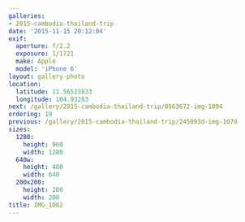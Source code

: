 ```yaml
---
galleries:
- 2015-cambodia-thailand-trip
date: '2015-11-15 20:12:04'
exif:
  aperture: f/2.2
  exposure: 1/1721
  make: Apple
  model: 'iPhone 6'
layout: gallery-photo
location:
  latitude: 11.56523833
  longitude: 104.93283
next: /gallery/2015-cambodia-thailand-trip/8563672-img-1094
ordering: 19
previous: /gallery/2015-cambodia-thailand-trip/245093d-img-1079
sizes:
  1280:
    height: 960
    width: 1280
  640w:
    height: 480
    width: 640
  200x200:
    height: 200
    width: 200
title: IMG_1082
---
```

